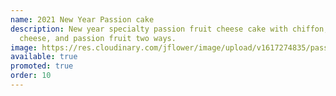 ```yaml
---
name: 2021 New Year Passion cake
description: New year specialty passion fruit cheese cake with chiffon, cream
  cheese, and passion fruit two ways.
image: https://res.cloudinary.com/jflower/image/upload/v1617274835/passion_acxyuk.jpg
available: true
promoted: true
order: 10
---
```

